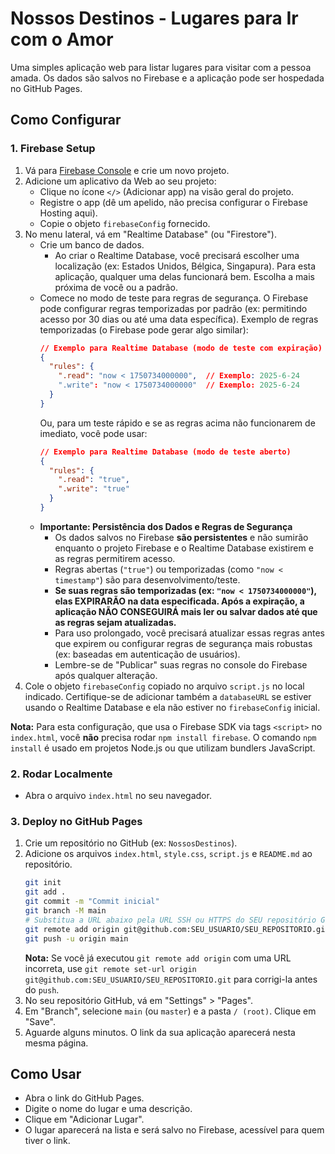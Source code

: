 # Nossos Destinos - Lugares para Ir com o Amor

Uma simples aplicação web para listar lugares para visitar com a pessoa amada.
Os dados são salvos no Firebase e a aplicação pode ser hospedada no GitHub Pages.

## Como Configurar

### 1. Firebase Setup

1.  Vá para [Firebase Console](https://console.firebase.google.com/) e crie um novo projeto.
2.  Adicione um aplicativo da Web ao seu projeto:
    *   Clique no ícone `</>` (Adicionar app) na visão geral do projeto.
    *   Registre o app (dê um apelido, não precisa configurar o Firebase Hosting aqui).
    *   Copie o objeto `firebaseConfig` fornecido.
3.  No menu lateral, vá em "Realtime Database" (ou "Firestore").
    *   Crie um banco de dados.
        *   Ao criar o Realtime Database, você precisará escolher uma localização (ex: Estados Unidos, Bélgica, Singapura). Para esta aplicação, qualquer uma delas funcionará bem. Escolha a mais próxima de você ou a padrão.
    *   Comece no modo de teste para regras de segurança. O Firebase pode configurar regras temporizadas por padrão (ex: permitindo acesso por 30 dias ou até uma data específica).
        Exemplo de regras temporizadas (o Firebase pode gerar algo similar):
        ```json
        // Exemplo para Realtime Database (modo de teste com expiração)
        {
          "rules": {
            ".read": "now < 1750734000000",  // Exemplo: 2025-6-24
            ".write": "now < 1750734000000"  // Exemplo: 2025-6-24
          }
        }
        ```
        Ou, para um teste rápido e se as regras acima não funcionarem de imediato, você pode usar:
        ```json
        // Exemplo para Realtime Database (modo de teste aberto)
        {
          "rules": {
            ".read": "true",
            ".write": "true"
          }
        }
        ```
    *   **Importante: Persistência dos Dados e Regras de Segurança**
        *   Os dados salvos no Firebase **são persistentes** e não sumirão enquanto o projeto Firebase e o Realtime Database existirem e as regras permitirem acesso.
        *   Regras abertas (`"true"`) ou temporizadas (como `"now < timestamp"`) são para desenvolvimento/teste.
        *   **Se suas regras são temporizadas (ex: `"now < 1750734000000"`), elas EXPIRARÃO na data especificada. Após a expiração, a aplicação NÃO CONSEGUIRÁ mais ler ou salvar dados até que as regras sejam atualizadas.**
        *   Para uso prolongado, você precisará atualizar essas regras antes que expirem ou configurar regras de segurança mais robustas (ex: baseadas em autenticação de usuários).
        *   Lembre-se de "Publicar" suas regras no console do Firebase após qualquer alteração.
4.  Cole o objeto `firebaseConfig` copiado no arquivo `script.js` no local indicado. Certifique-se de adicionar também a `databaseURL` se estiver usando o Realtime Database e ela não estiver no `firebaseConfig` inicial.

**Nota:** Para esta configuração, que usa o Firebase SDK via tags `<script>` no `index.html`, você **não** precisa rodar `npm install firebase`. O comando `npm install` é usado em projetos Node.js ou que utilizam bundlers JavaScript.

### 2. Rodar Localmente

*   Abra o arquivo `index.html` no seu navegador.

### 3. Deploy no GitHub Pages

1.  Crie um repositório no GitHub (ex: `NossosDestinos`).
2.  Adicione os arquivos `index.html`, `style.css`, `script.js` e `README.md` ao repositório.
    ```bash
    git init
    git add .
    git commit -m "Commit inicial"
    git branch -M main
    # Substitua a URL abaixo pela URL SSH ou HTTPS do SEU repositório GitHub
    git remote add origin git@github.com:SEU_USUARIO/SEU_REPOSITORIO.git 
    git push -u origin main
    ```
    **Nota:** Se você já executou `git remote add origin` com uma URL incorreta, use `git remote set-url origin git@github.com:SEU_USUARIO/SEU_REPOSITORIO.git` para corrigi-la antes do `push`.
3.  No seu repositório GitHub, vá em "Settings" > "Pages".
4.  Em "Branch", selecione `main` (ou `master`) e a pasta `/ (root)`. Clique em "Save".
5.  Aguarde alguns minutos. O link da sua aplicação aparecerá nesta mesma página.

## Como Usar

*   Abra o link do GitHub Pages.
*   Digite o nome do lugar e uma descrição.
*   Clique em "Adicionar Lugar".
*   O lugar aparecerá na lista e será salvo no Firebase, acessível para quem tiver o link.
